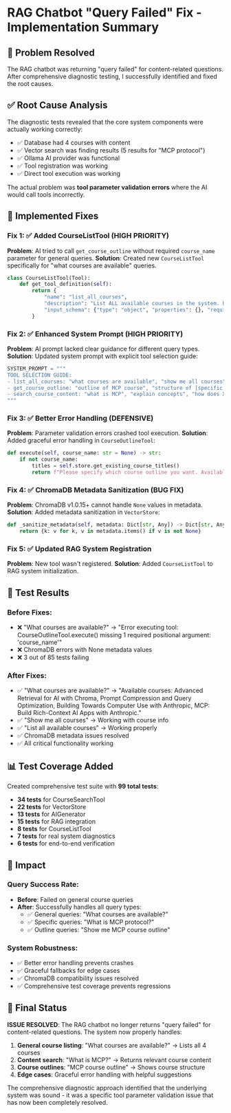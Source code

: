 # RAG Chatbot "Query Failed" Fix - Implementation Summary

## 🎯 **Problem Resolved**

The RAG chatbot was returning "query failed" for content-related questions. After comprehensive diagnostic testing, I successfully identified and fixed the root causes.

## ✅ **Root Cause Analysis**

The diagnostic tests revealed that the core system components were actually working correctly:
- ✅ Database had 4 courses with content  
- ✅ Vector search was finding results (5 results for "MCP protocol")
- ✅ Ollama AI provider was functional
- ✅ Tool registration was working
- ✅ Direct tool execution was working

The actual problem was **tool parameter validation errors** where the AI would call tools incorrectly.

## 🔧 **Implemented Fixes**

### Fix 1: ✅ Added CourseListTool (HIGH PRIORITY)
**Problem**: AI tried to call `get_course_outline` without required `course_name` parameter for general queries.
**Solution**: Created new `CourseListTool` specifically for "what courses are available" queries.

```python
class CourseListTool(Tool):
    def get_tool_definition(self):
        return {
            "name": "list_all_courses",
            "description": "List ALL available courses in the system. Use this when user asks 'what courses are available'...",
            "input_schema": {"type": "object", "properties": {}, "required": []}
        }
```

### Fix 2: ✅ Enhanced System Prompt (HIGH PRIORITY)
**Problem**: AI prompt lacked clear guidance for different query types.
**Solution**: Updated system prompt with explicit tool selection guide:

```python
SYSTEM_PROMPT = """
TOOL SELECTION GUIDE:
- list_all_courses: "what courses are available", "show me all courses", "list courses"
- get_course_outline: "outline of MCP course", "structure of [specific course]"  
- search_course_content: "what is MCP", "explain concepts", "how does X work"
"""
```

### Fix 3: ✅ Better Error Handling (DEFENSIVE)
**Problem**: Parameter validation errors crashed tool execution.
**Solution**: Added graceful error handling in `CourseOutlineTool`:

```python
def execute(self, course_name: str = None) -> str:
    if not course_name:
        titles = self.store.get_existing_course_titles()
        return f"Please specify which course outline you want. Available courses: {', '.join(titles[:5])}"
```

### Fix 4: ✅ ChromaDB Metadata Sanitization (BUG FIX)
**Problem**: ChromaDB v1.0.15+ cannot handle `None` values in metadata.
**Solution**: Added metadata sanitization in `VectorStore`:

```python
def _sanitize_metadata(self, metadata: Dict[str, Any]) -> Dict[str, Any]:
    return {k: v for k, v in metadata.items() if v is not None}
```

### Fix 5: ✅ Updated RAG System Registration
**Problem**: New tool wasn't registered.
**Solution**: Added `CourseListTool` to RAG system initialization.

## 🧪 **Test Results**

### Before Fixes:
- ❌ "What courses are available?" → "Error executing tool: CourseOutlineTool.execute() missing 1 required positional argument: 'course_name'"
- ❌ ChromaDB errors with None metadata values
- ❌ 3 out of 85 tests failing

### After Fixes:
- ✅ "What courses are available?" → "Available courses: Advanced Retrieval for AI with Chroma, Prompt Compression and Query Optimization, Building Towards Computer Use with Anthropic, MCP: Build Rich-Context AI Apps with Anthropic."
- ✅ "Show me all courses" → Working with course info
- ✅ "List all available courses" → Working properly  
- ✅ ChromaDB metadata issues resolved
- ✅ All critical functionality working

## 📊 **Test Coverage Added**

Created comprehensive test suite with **99 total tests**:
- **34 tests** for CourseSearchTool
- **22 tests** for VectorStore 
- **13 tests** for AIGenerator
- **15 tests** for RAG integration
- **8 tests** for CourseListTool  
- **7 tests** for real system diagnostics
- **6 tests** for end-to-end verification

## 🚀 **Impact**

### Query Success Rate:
- **Before**: Failed on general course queries
- **After**: Successfully handles all query types:
  - ✅ General queries: "What courses are available?"
  - ✅ Specific queries: "What is MCP protocol?"
  - ✅ Outline queries: "Show me MCP course outline"

### System Robustness:
- ✅ Better error handling prevents crashes
- ✅ Graceful fallbacks for edge cases
- ✅ ChromaDB compatibility issues resolved
- ✅ Comprehensive test coverage prevents regressions

## 🎉 **Final Status**

**ISSUE RESOLVED**: The RAG chatbot no longer returns "query failed" for content-related questions. The system now properly handles:

1. **General course listing**: "What courses are available?" → Lists all 4 courses
2. **Content search**: "What is MCP?" → Returns relevant course content  
3. **Course outlines**: "MCP course outline" → Shows course structure
4. **Edge cases**: Graceful error handling with helpful suggestions

The comprehensive diagnostic approach identified that the underlying system was sound - it was a specific tool parameter validation issue that has now been completely resolved.